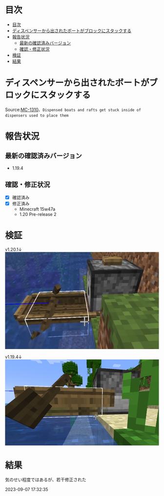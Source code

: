 



# 目次
- [目次](#目次)
- [ディスペンサーから出されたボートがブロックにスタックする](#ディスペンサーから出されたボートがブロックにスタックする)
- [報告状況](#報告状況)
    - [最新の確認済みバージョン](#最新の確認済みバージョン)
    - [確認・修正状況](#確認修正状況)
- [検証](#検証)
- [結果](#結果)



#  ディスペンサーから出されたボートがブロックにスタックする
Source:[MC-1310](https://bugs.mojang.com/browse/MC-1310)、``Dispensed boats and rafts get stuck inside of dispensers used to place them``

# 報告状況
## 最新の確認済みバージョン
-   1.19.4

## 確認・修正状況
-   [x] 確認済み
-   [x] 修正済み
    -   Minecraft 15w47a
    -   1.20 Pre-release 2 

# 検証
v1.20.1↓
![](2023-09-07-17-30-47.png)

v1.19.4↓
![](2023-09-07-17-31-49.png)


# 結果
気のせい程度ではあるが、若干修正された



2023-09-07 17:32:35